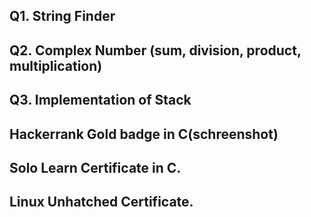 ## Q1. String Finder
## Q2. Complex Number (sum, division, product, multiplication)
## Q3. Implementation of Stack
## Hackerrank Gold badge in C(schreenshot)
## Solo Learn Certificate in C.
## Linux Unhatched Certificate.
